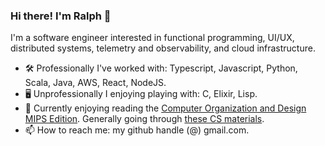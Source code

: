 ### Hi there! I'm Ralph 👋

I'm a software engineer interested in functional programming, UI/UX, distributed systems, telemetry and observability, and cloud infrastructure.

- 🛠 Professionally I've worked with: Typescript, Javascript, Python, Scala, Java, AWS, React, NodeJS.
- 🖥️ Unprofessionally I enjoying playing with: C, Elixir, Lisp.
- 📖 Currently enjoying reading the [Computer Organization and Design MIPS Edition](https://smile.amazon.com/Computer-Organization-Design-Fifth-Architecture/dp/0124077269). Generally going through [these CS materials](https://teachyourselfcs.com/).
- 📫 How to reach me: my github handle (@) gmail.com.

<!--
**ralphplumley/ralphplumley** is a ✨ _special_ ✨ repository because its `README.md` (this file) appears on your GitHub profile.

Here are some ideas to get you started:

- 🔭 I’m currently working on ...
- 🌱 I’m currently learning ...
- 👯 I’m looking to collaborate on ...
- 🤔 I’m looking for help with ...
- 💬 Ask me about ...
- 📫 How to reach me: ...
- 😄 Pronouns: ...
- ⚡ Fun fact: ...
-->
